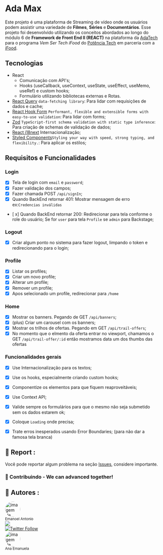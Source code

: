 # Ada Max

Este projeto é uma plataforma de Streaming de vídeo onde os usuários podem assistir uma variedade de **Filmes**, **Séries** e **Documentários**. Esse projeto foi desenvolvido utilizando os conceitos abordados ao longo do módulo 6 de **Framework de Front End II (REACT)** na plataforma da [AdaTech](https://ada.tech/) para o programa _Vem Ser Tech iFood_ do [Potência Tech](https://potenciatech.com.br/) em parceria com a [iFood](https://www.ifood.com.br/).

## Tecnologias

- React
  - Comunicação com API's;
  - Hooks (useCallback, useContext, useState, useEffect, useMemo, useRef) e custom hooks;
  - Formulário utilizando bibliotecas externas e Rotas.
- [React Query](https://tanstack.com/query/v3/docs/framework/react/overview) `data-fetching library`: Para lidar com requisições de dados e cache;
- [React Hook Form](https://react-hook-form.com/) `Performant, flexible and extensible forms with easy-to-use validation`: Para lidar com forms;
- [Zod](https://zod.dev/) `TypeScript-first schema validation with static type inference`: Para criação de schemas de validação de dados;
- [React i18next](https://react.i18next.com/guides/quick-start) Internacionalização;
- [Styled Components](https://styled-components.com/)`Styling your way with speed, strong typing, and flexibility.`: Para aplicar os estilos;

## Requisitos e Funcionalidades

### Login

- [x] Tela de login com `email` e `password`;
- [x] Fazer validação dos campos;
- [x] Fazer chamada POST `/api/signIn`;
- [x] Quando BackEnd retornar 401: Mostrar mensagem de erro ex:`Credencias inválidas`
- [ x] Quando BackEnd retornar 200: Redirecionar para tela conforme o role do usuário;
      Se for `user` para tela `Profile` se `admin` para Backstage;

### Logout

- [x] Criar algum ponto no sistema para fazer logout, limpando o token e redirecionando para o login;

### Profile

- [x] Listar os profiles;
- [x] Criar um novo profile;
- [x] Alterar um profile;
- [x] Remover um profile;
- [x] Apos selecionado um profile, redirecionar para `/home`

### Home

- [x] Mostrar os banners. Pegando de GET `/api/banners`;
- [x] (plus) Criar um carousel com os banners;
- [x] Mostrar os trilhos de ofertas. Pegando em GET `/api/trail-offers`;
- [x] No momento que o elmento da oferta entrar no viewport, chamamos o GET `/api/trail-offer/:id` então mostramos data um dos thumbs das ofertas

### Funcionalidades gerais

- [x] Use Internacionalização para os textos;
- [x] Use os hooks, especialmente criando custom hooks;
- [x] Componentize os elementos para que fiquem reaproveitáveis;
- [x] Use Context API;
- [x] Valide sempre os formulários para que o mesmo não seja submetido sem os dados estarem ok;
- [x] Coloque `Loading` onde precisa;
- [x] Trate erros inesperados usando Error Boundaries; (para não dar a famosa tela branca)


## 📑 Report :

Você pode reportar algum problema na seção <a href="https://github.com/emanoelantonio/ada-max/issues">Issues</a>, considere importante.

### 🤝 Contribuindo - We can advanced together!

## 🧠 Autores :
 <img style="border-radius: 50%;" src="https://avatars2.githubusercontent.com/u/60781248?s=460&u=43dbba3483d275c3d8964df24a8f5139f53dc282&v=4" width="50px;" alt="imagem de perfil do autor"/></br><sub>Emanoel Antonio</sub></br>
 <a href="https://www.linkedin.com/in/emanoel-antonio/"><img align="center" src="https://img.shields.io/static/v1?label=&message=Linkedin&color=3D008A&style=for-the-badge&logo=linkedin"/></a></br>
 [![Twitter Follow](https://img.shields.io/twitter/follow/DevEmanoel?style=social)](https://twitter.com/DevEmanoel) <br>
<img style="border-radius: 50%;" src="https://avatars.githubusercontent.com/u/117774887?v=4" width="50px;" alt="imagem de perfil do autor"/></br><sub>Ana Emanuela</sub></br>
</br> 

<!-- | [<img src="https://avatars2.githubusercontent.com/u/60781248?s=460&u=43dbba3483d275c3d8964df24a8f5139f53dc282&v=4" width="50px;"/><br /><sub>Emanoel Antonio</sub>](https://www.linkedin.com/in/emanoel-antonio/) | [<img style="border-radius: 50%;" src="https://avatars.githubusercontent.com/u/117774887?v=4" width="50px;" alt="imagem de perfil do autor"/><br /><sub>Ana Emanuela</sub>](https://www.linkedin.com/in/link-do-autor/) |
| :---: | :---: |
| [![Twitter Follow](https://img.shields.io/twitter/follow/DevEmanoel?style=social)](https://twitter.com/DevEmanoel) | [![Twitter Follow](https://img.shields.io/twitter/follow/nome-do-autor?style=social)](https://twitter.com/nome-do-autor) | -->

